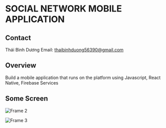 # SOCIAL NETWORK MOBILE APPLICATION
## Contact 
Thái Bình Dương
Email: thaibinhduong56390@gmail.com
## Overview
Build a mobile application that runs on the platform using Javascript, React Native, Firebase Services 
## Some Screen 

![Frame 2](https://github.com/user-attachments/assets/2db0ff60-8e60-4d97-a31e-8385a4a6db1c)

![Frame 3](https://github.com/user-attachments/assets/af88b681-a0d4-4889-b367-133a19f32149)


